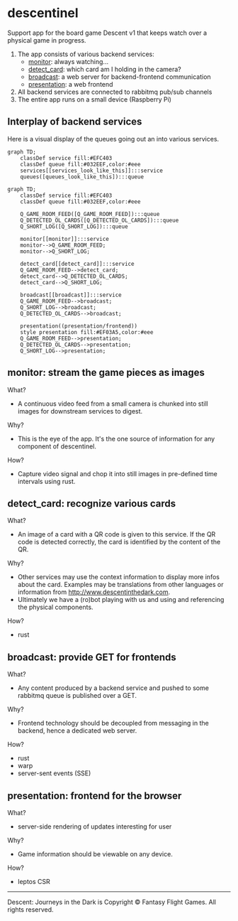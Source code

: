 # descentinel
Support app for the board game Descent v1 that keeps watch over a physical game in progress.

1. The app consists of various backend services:
    - [monitor](#monitor-stream-the-game-pieces-as-images): always watching...
    - [detect_card](#detect_card-recognize-various-cards): which card am I holding in the camera?
    - [broadcast](#broadcast-provide-get-for-frontends): a web server for backend-frontend communication
    - [presentation](#presentation-frontend-for-the-browser): a web frontend
1. All backend services are connected to rabbitmq pub/sub channels
1. The entire app runs on a small device (Raspberry Pi)

## Interplay of backend services

Here is a visual display of the queues going out an into various services.

```mermaid
graph TD;
    classDef service fill:#EFC403
    classDef queue fill:#032EEF,color:#eee
    services[[services_look_like_this]]:::service
    queues([queues_look_like_this]):::queue
```

```mermaid
graph TD;
    classDef service fill:#EFC403
    classDef queue fill:#032EEF,color:#eee

    Q_GAME_ROOM_FEED([Q_GAME_ROOM_FEED]):::queue
    Q_DETECTED_OL_CARDS([Q_DETECTED_OL_CARDS]):::queue
    Q_SHORT_LOG([Q_SHORT_LOG]):::queue

    monitor[[monitor]]:::service
    monitor-->Q_GAME_ROOM_FEED;
    monitor-->Q_SHORT_LOG;

    detect_card[[detect_card]]:::service
    Q_GAME_ROOM_FEED-->detect_card;
    detect_card-->Q_DETECTED_OL_CARDS;
    detect_card-->Q_SHORT_LOG;

    broadcast[[broadcast]]:::service
    Q_GAME_ROOM_FEED-->broadcast;
    Q_SHORT_LOG-->broadcast;
    Q_DETECTED_OL_CARDS-->broadcast;

    presentation((presentation/frontend))
    style presentation fill:#EF03A5,color:#eee
    Q_GAME_ROOM_FEED-->presentation;
    Q_DETECTED_OL_CARDS-->presentation;
    Q_SHORT_LOG-->presentation;
```

## monitor: stream the game pieces as images

What?
- A continuous video feed from a small camera is chunked into still images for downstream services to digest.

Why?
- This is the eye of the app. It's the one source of information for any component of descentinel.

How?
- Capture video signal and chop it into still images in pre-defined time intervals using rust.

## detect_card: recognize various cards

What? 
- An image of a card with a QR code is given to this service. If the QR code is detected correctly, the card is identified by the content of the QR.

Why?
- Other services may use the context information to display more infos about the card. Examples may be translations from other languages or information from http://www.descentinthedark.com.
- Ultimately we have a (ro)bot playing with us and using and referencing the physical components.

How?
- rust

## broadcast: provide GET for frontends

What?
- Any content produced by a backend service and pushed to some rabbitmq queue is published over a GET.

Why?
- Frontend technology should be decoupled from messaging in the backend, hence a dedicated web server.

How?
- rust
- warp
- server-sent events (SSE)

## presentation: frontend for the browser

What?
- server-side rendering of updates interesting for user

Why?
- Game information should be viewable on any device.

How?
- leptos CSR


---
Descent: Journeys in the Dark is Copyright © Fantasy Flight Games. All rights reserved.
